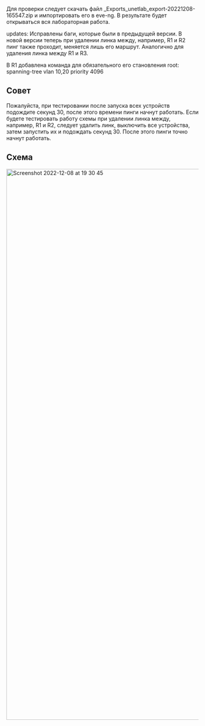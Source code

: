 Для проверки следует скачать файл _Exports_unetlab_export-20221208-165547.zip и импортировать его в eve-ng. В результате будет открываться вся лабораторная работа.

updates:
Исправлены баги, которые были в предыдущей версии.
В новой версии теперь при удалении линка между, например, R1 и R2 пинг также проходит, меняется лишь его маршрут. Аналогично для удаления линка между R1 и R3. 

В R1 добавлена команда для обязательного его становления root:
spanning-tree vlan 10,20 priority 4096


## Совет

Пожалуйста, при тестировании после запуска всех устройств подождите секунд 30, после этого времени пинги начнут работать.
Если будете тестировать работу схемы при удалении линка между, например, R1 и R2, следует удалить линк, выключить все устройства, затем запустить их и подождать секунд 30. После этого пинги точно начнут работать.

## Схема

<img width="1440" alt="Screenshot 2022-12-08 at 19 30 45" src="https://user-images.githubusercontent.com/55313421/206507785-9469f0b9-71be-4b64-9738-68c90ed8d694.png">

